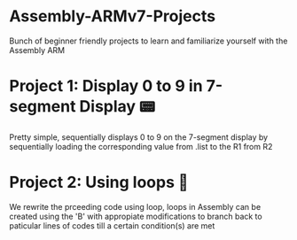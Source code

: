 # Assembly-ARMv7-Projects
Bunch of beginner friendly projects to learn and familiarize yourself with the Assembly ARM 

# Project 1: Display 0 to 9 in 7-segment Display 📟
Pretty simple, sequentially displays 0 to 9 on the 7-segment display by sequentially loading the corresponding value from .list to the R1 from R2

# Project 2: Using loops 🔁
We rewrite the prceeding code using loop, loops in Assembly can be created using the 'B' with appropiate modifications to branch back to paticular lines of codes till a certain condition(s) are met